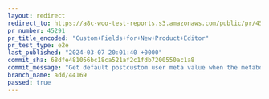 ```yaml
---
layout: redirect
redirect_to: https://a8c-woo-test-reports.s3.amazonaws.com/public/pr/45291/e2e/index.html
pr_number: 45291
pr_title_encoded: "Custom+Fields+for+New+Product+Editor"
pr_test_type: e2e
last_published: "2024-03-07 20:01:40 +0000"
commit_sha: 68dfe481056bc18ca521af2c1fdb7200550ac1a8
commit_message: "Get default postcustom user meta value when the metaboxhidden_product…"
branch_name: add/44169
passed: true
---
```


